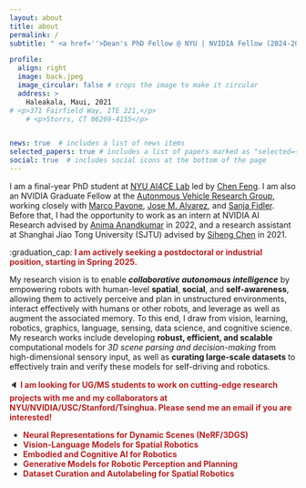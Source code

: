 ```yaml
---
layout: about
title: about
permalink: /
subtitle: " <a href=''>Dean's PhD Fellow @ NYU | NVIDIA Fellow (2024-2025)</a>"

profile:
  align: right
  image: back.jpeg
  image_circular: false # crops the image to make it circular
  address: >
    Haleakala, Maui, 2021
# <p>371 Fairfield Way, ITE 221,</p>
    # <p>Storrs, CT 06269-4155</p>


news: true  # includes a list of news items
selected_papers: true # includes a list of papers marked as "selected={true}"
social: true  # includes social icons at the bottom of the page
---
```


I am a final-year PhD student at <a href='https://ai4ce.github.io'>NYU AI4CE Lab</a> led by <a href='https://scholar.google.com/citations?user=YeG8ZM0AAAAJ&hl=en'>Chen Feng</a>. I am also an NVIDIA Graduate Fellow at the <a href='https://nvr-avg.github.io/'>Autonmous Vehicle Research Group</a>, working closely with <a href='https://scholar.google.com/citations?user=RhOpyXcAAAAJ&hl=en'>Marco Pavone</a>, <a href='https://scholar.google.com/citations?user=Oyx-_UIAAAAJ&hl=en'>Jose M. Alvarez</a>, and <a href='https://scholar.google.com/citations?hl=en&user=CUlqK5EAAAAJ'>Sanja Fidler</a>. Before that, I had the opportunity to work as an intern at NVIDIA AI Research advised by <a href='https://scholar.google.com/citations?user=bEcLezcAAAAJ&hl=en'>Anima Anandkumar</a> in 2022, and a research assistant at Shanghai Jiao Tong University (SJTU) advised by <a href='https://scholar.google.com/citations?user=W_Q33RMAAAAJ&hl=en'>Siheng Chen</a> in 2021.  

:graduation_cap: <b><font color="firebrick">I am actively seeking a postdoctoral or industrial position, starting in Spring 2025. </font></b>

My research vision is to enable ***collaborative autonomous intelligence*** by empowering robots with human-level **spatial**, **social**, and **self-awareness**, allowing them to actively perceive and plan in unstructured environments, interact effectively with humans or other robots, and leverage as well as augment the associated memory. To this end, I draw from vision, learning, robotics, graphics, language, sensing, data science, and cognitive science. My research works include developing **robust, efficient, and scalable** computational models for *3D scene parsing and decision-making* from high-dimensional sensory input, as well as **curating large-scale datasets** to effectively train and verify these models for self-driving and robotics.

:speaker: <b><font color="firebrick">I am looking for UG/MS students to work on cutting-edge research projects with me and my collaborators at NYU/NVIDIA/USC/Stanford/Tsinghua. Please send me an email if you are interested! </font></b>

<ul>
  <li><b><font color="firebrick">Neural Representations for Dynamic Scenes (NeRF/3DGS) </font></b></li>
  <li><b><font color="firebrick">Vision-Language Models for Spatial Robotics </font></b></li>
  <li><b><font color="firebrick">Embodied and Cognitive AI for Robotics </font></b></li>
  <li><b><font color="firebrick">Generative Models for Robotic Perception and Planning </font></b></li>
  <li><b><font color="firebrick">Dataset Curation and Autolabeling for Spatial Robotics </font></b></li>
</ul>
